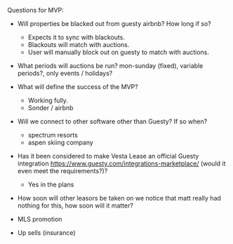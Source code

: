 Questions for MVP:

- Will properties be blacked out from guesty airbnb? How long if so?

  - Expects it to sync with blackouts.
  - Blackouts will match with auctions.
  - User will manually block out on guesty to match with auctions.

- What periods will auctions be run? mon-sunday (fixed), variable periods?, only events / holidays?
- What will define the success of the MVP?
  - Working fully.
  - Sonder / airbnb
- Will we connect to other software other than Guesty? If so when?
  - spectrum resorts
  - aspen skiing company
- Has it been considered to make Vesta Lease an official Guesty integration https://www.guesty.com/integrations-marketplace/ (would it even meet the requirements?)?
  - Yes in the plans
- How soon will other leasors be taken on we notice that matt really had nothing for this, how soon will it matter?

- MLS promotion

* Up sells (insurance)
